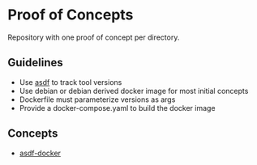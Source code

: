 # Proof of Concepts

Repository with one proof of concept per directory.

## Guidelines

* Use [asdf](https://asdf-vm.com/) to track tool versions
* Use debian or debian derived docker image for most initial concepts
* Dockerfile must parameterize versions as args
* Provide a docker-compose.yaml to build the docker image

## Concepts

* [asdf-docker](./asdf-docker/README.md)